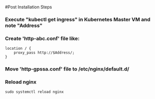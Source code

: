 #Post Installation Steps

### Execute "kubectl get ingress" in Kubernetes Master VM and note "Address"
### Create 'http-abc.conf' file like:
    location / {
        proxy_pass http://$Address/;
    }
### Move 'http-gpssa.conf' file to /etc/nginx/default.d/
### Reload nginx
    sudo systemctl reload nginx
